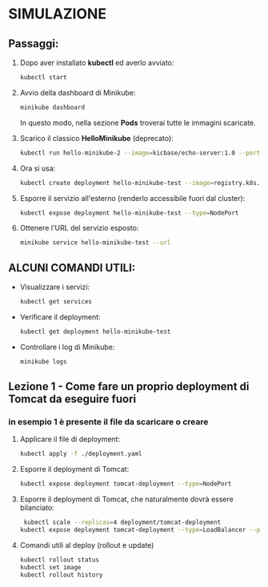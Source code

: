 # SIMULAZIONE

## Passaggi:

1. Dopo aver installato **kubectl** ed averlo avviato:
   ```bash
   kubectl start
   ```

2. Avvio della dashboard di Minikube:
   ```bash
   minikube dashboard
   ```
   In questo modo, nella sezione **Pods** troverai tutte le immagini scaricate.

3. Scarico il classico **HelloMinikube** (deprecato):
   ```bash
   kubectl run hello-minikube-2 --image=kicbase/echo-server:1.0 --port=8080
   ```

4. Ora si usa:
   ```bash
   kubectl create deployment hello-minikube-test --image=registry.k8s.io/e2e-test-images/agnhost:2.39 --port=8080
   ```

5. Esporre il servizio all'esterno (renderlo accessibile fuori dal cluster):
   ```bash
   kubectl expose deployment hello-minikube-test --type=NodePort
   ```

6. Ottenere l'URL del servizio esposto:
   ```bash
   minikube service hello-minikube-test --url
   ```

## ALCUNI COMANDI UTILI:

- Visualizzare i servizi:
  ```bash
  kubectl get services
  ```

- Verificare il deployment:
  ```bash
  kubectl get deployment hello-minikube-test
  ```

- Controllare i log di Minikube:
  ```bash
  minikube logs
  ```

## Lezione 1 - Come fare un proprio deployment di Tomcat da eseguire fuori
### in esempio 1 è presente il file da scaricare o creare
1. Applicare il file di deployment:
   ```bash
   kubectl apply -f ./deployment.yaml
   ```

2. Esporre il deployment di Tomcat:
   ```bash
   kubectl expose deployment tomcat-deployment --type=NodePort
   ```
3. Esporre il deployment di Tomcat, che naturalmente dovrà essere bilanciato:
   ```bash
    kubectl scale --replicas=4 deployment/tomcat-deployment
   kubectl expose deployment tomcat-deployment --type=LoadBalancer --port=8080 --target-port=8080 --name=tomcat-load-balancerservice/tomcat-load-balancer exposed
   ```
3. Comandi utili al deploy (rollout e update)
   ```bash
   kubectl rollout status
   kubectl set image
   kubectl rollout history
   ```
